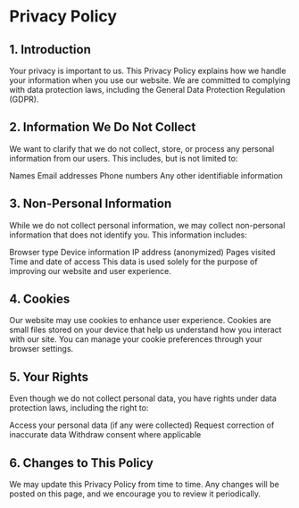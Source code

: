 # Privacy Policy

## 1. Introduction

Your privacy is important to us. This Privacy Policy explains how we handle your information when you use our website. We are committed to complying with data protection laws, including the General Data Protection Regulation (GDPR).

## 2. Information We Do Not Collect

We want to clarify that we do not collect, store, or process any personal information from our users. This includes, but is not limited to:

Names
Email addresses
Phone numbers
Any other identifiable information

## 3. Non-Personal Information

While we do not collect personal information, we may collect non-personal information that does not identify you. This information includes:

Browser type
Device information
IP address (anonymized)
Pages visited
Time and date of access
This data is used solely for the purpose of improving our website and user experience.

## 4. Cookies

Our website may use cookies to enhance user experience. Cookies are small files stored on your device that help us understand how you interact with our site. You can manage your cookie preferences through your browser settings.

## 5. Your Rights

Even though we do not collect personal data, you have rights under data protection laws, including the right to:

Access your personal data (if any were collected)
Request correction of inaccurate data
Withdraw consent where applicable

## 6. Changes to This Policy

We may update this Privacy Policy from time to time. Any changes will be posted on this page, and we encourage you to review it periodically.
